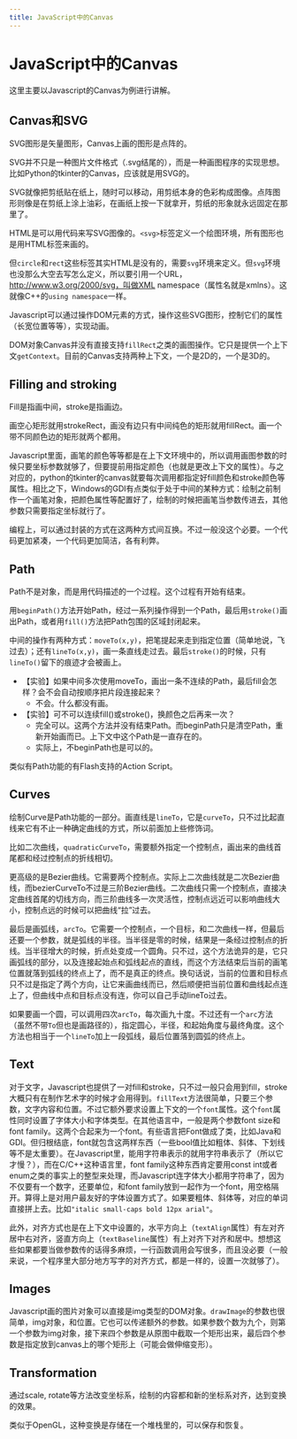 ```yaml
---
title: JavaScript中的Canvas
---
```


# JavaScript中的Canvas

这里主要以Javascript的Canvas为例进行讲解。

## Canvas和SVG

SVG图形是矢量图形，Canvas上画的图形是点阵的。

SVG并不只是一种图片文件格式（.svg结尾的），而是一种画图程序的实现思想。比如Python的tkinter的Canvas，应该就是用SVG的。

SVG就像把剪纸贴在纸上，随时可以移动，用剪纸本身的色彩构成图像。点阵图形则像是在剪纸上涂上油彩，在画纸上按一下就拿开，剪纸的形象就永远固定在那里了。

HTML是可以用代码来写SVG图像的。`<svg>`标签定义一个绘图环境，所有图形也是用HTML标签来画的。

但`circle`和`rect`这些标签其实HTML是没有的，需要`svg`环境来定义。但`svg`环境也没那么大空去写怎么定义，所以要引用一个URL，http://www.w3.org/2000/svg，叫做XML namespace（属性名就是xmlns）。这就像C++的`using namespace`一样。

Javascript可以通过操作DOM元素的方式，操作这些SVG图形，控制它们的属性（长宽位置等等），实现动画。

DOM对象Canvas并没有直接支持`fillRect`之类的画图操作。它只是提供一个上下文`getContext`。目前的Canvas支持两种上下文，一个是2D的，一个是3D的。

## Filling and stroking

Fill是指画中间，stroke是指画边。

画空心矩形就用strokeRect，画没有边只有中间纯色的矩形就用fillRect。画一个带不同颜色边的矩形就两个都用。

Javascript里面，画笔的颜色等等都是在上下文环境中的，所以调用画图参数的时候只要坐标参数就够了，但要提前用指定颜色（也就是更改上下文的属性）。与之对应的，python的tkinter的canvas就要每次调用都指定好fill颜色和stroke颜色等属性。相比之下，Windows的GDI有点类似于处于中间的某种方式：绘制之前制作一个画笔对象，把颜色属性等配置好了，绘制的时候把画笔当参数传进去，其他参数只需要指定坐标就行了。

编程上，可以通过封装的方式在这两种方式间互换。不过一般没这个必要。一个代码更加紧凑，一个代码更加简洁，各有利弊。

## Path

Path不是对象，而是用代码描述的一个过程。这个过程有开始有结束。

用`beginPath()`方法开始Path，经过一系列操作得到一个Path，最后用`stroke()`画出Path，或者用`fill()`方法把Path包围的区域封闭起来。

中间的操作有两种方式：`moveTo(x,y)`，把笔提起来走到指定位置（简单地说，飞过去）；还有`lineTo(x,y)`，画一条直线走过去。最后`stroke()`的时候，只有`lineTo()`留下的痕迹才会被画上。

* 【实验】如果中间多次使用moveTo，画出一条不连续的Path，最后fill会怎样？会不会自动按顺序把片段连接起来？
  * 不会。什么都没有画。
* 【实验】可不可以连续fill()或stroke()，换颜色之后再来一次？
  * 完全可以。这两个方法并没有结束Path。而beginPath只是清空Path，重新开始画而已。上下文中这个Path是一直存在的。
  * 实际上，不beginPath也是可以的。

类似有Path功能的有Flash支持的Action Script。

## Curves

绘制Curve是Path功能的一部分。画直线是`lineTo`，它是`curveTo`，只不过比起直线来它有不止一种确定曲线的方式，所以前面加上些修饰词。

比如二次曲线，`quadraticCurveTo`，需要额外指定一个控制点，画出来的曲线首尾都和经过控制点的折线相切。

更高级的是Bezier曲线。它需要两个控制点。实际上二次曲线就是二次Bezier曲线，而bezierCurveTo不过是三阶Bezier曲线。二次曲线只需一个控制点，直接决定曲线首尾的切线方向，而三阶曲线多一次灵活性，控制点远近可以影响曲线大小，控制点远的时候可以把曲线“拉”过去。

最后是画弧线，`arcTo`。它需要一个控制点，一个目标，和二次曲线一样，但最后还要一个参数，就是弧线的半径。当半径是零的时候，结果是一条经过控制点的折线。当半径增大的时候，折点处变成一个圆角。只不过，这个方法诡异的是，它只画弧线的部分，以及连接起始点和弧线起点的直线，而这个方法结束后当前的画笔位置就落到弧线的终点上了，而不是真正的终点。换句话说，当前的位置和目标点只不过是指定了两个方向，让它来画曲线而已，然后顺便把当前位置和曲线起点连上了，但曲线中点和目标点没有连，你可以自己手动lineTo过去。

如果要画一个圆，可以调用四次`arcTo`，每次画九十度。不过还有一个`arc`方法（虽然不带`To`但也是画路径的），指定圆心，半径，和起始角度与最终角度。这个方法也相当于一个`lineTo`加上一段弧线，最后位置落到圆弧的终点上。

## Text

对于文字，Javascript也提供了一对fill和stroke，只不过一般只会用到fill，stroke大概只有在制作艺术字的时候才会用得到。`fillText`方法很简单，只要三个参数，文字内容和位置。不过它额外要求设置上下文的一个`font`属性。这个`font`属性同时设置了字体大小和字体类型。在其他语言中，一般是两个参数font size和font family。这两个合起来为一个font。有些语言把Font做成了类，比如Java和GDI。但归根结底，font就包含这两样东西（一些bool值比如粗体、斜体、下划线等不是太重要）。在Javascript里，能用字符串表示的就用字符串表示了（所以它才慢？），而在C/C++这种语言里，font family这种东西肯定要用const int或者enum之类的事实上的整型来处理，而Javascript连字体大小都用字符串了，因为不仅要有一个数字，还要单位，和font family放到一起作为一个font，用空格隔开。算得上是对用户最友好的字体设置方式了。如果要粗体、斜体等，对应的单词直接拼上去。比如`"italic small-caps bold 12px arial"`。

此外，对齐方式也是在上下文中设置的，水平方向上（`textAlign`属性）有左对齐居中右对齐，竖直方向上（`textBaseline`属性）有上对齐下对齐和居中。想想这些如果都要当做参数传的话得多麻烦，一行函数调用会写很多，而且没必要（一般来说，一个程序里大部分地方写字的对齐方式，都是一样的，设置一次就够了）。

## Images

Javascript画的图片对象可以直接是img类型的DOM对象。`drawImage`的参数也很简单，img对象，和位置。它也可以传递额外的参数。如果参数个数为九个，则第一个参数为img对象，接下来四个参数是从原图中截取一个矩形出来，最后四个参数是指定放到canvas上的哪个矩形上（可能会做伸缩变形）。

## Transformation

通过scale, rotate等方法改变坐标系，绘制的内容都和新的坐标系对齐，达到变换的效果。

类似于OpenGL，这种变换是存储在一个堆栈里的，可以保存和恢复。
